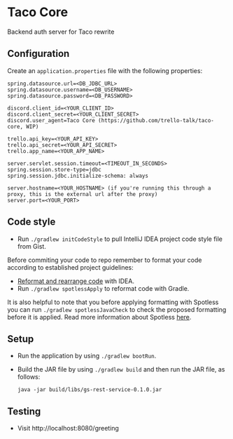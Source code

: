 # Taco Core

Backend auth server for Taco rewrite

## Configuration

Create an `application.properties` file with the following properties:
```
spring.datasource.url=<DB_JDBC_URL>
spring.datasource.username=<DB_USERNAME>
spring.datasource.password=<DB_PASSWORD>

discord.client_id=<YOUR_CLIENT_ID>
discord.client_secret=<YOUR_CLIENT_SECRET>
discord.user_agent=Taco Core (https://github.com/trello-talk/taco-core, WIP)

trello.api_key=<YOUR_API_KEY>
trello.api_secret=<YOUR_API_SECRET>
trello.app_name=<YOUR_APP_NAME>

server.servlet.session.timeout=<TIMEOUT_IN_SECONDS>
spring.session.store-type=jdbc
spring.session.jdbc.initialize-schema: always

server.hostname=<YOUR_HOSTNAME> (if you're running this through a proxy, this is the external url after the proxy)
server.port=<YOUR_PORT>
```
## Code style

- Run `./gradlew initCodeStyle` to pull IntelliJ IDEA project code style file from Gist.

Before commiting your code to repo remember to format your code according to established project guidelines:

  - [Reformat and rearrange code](https://www.jetbrains.com/help/idea/reformat-and-rearrange-code.html) with IDEA.
  - Run `./gradlew spotlessApply` to reformat code with Gradle.

It is also helpful to note that you before applying formatting with Spotless you can run `./gradlew spotlessJavaCheck` to check the proposed formatting before it is applied. Read more information about Spotless [here](https://github.com/diffplug/spotless/tree/master/plugin-gradle).

## Setup

- Run the application by using `./gradlew bootRun`.
- Build the JAR file by using `./gradlew build` and then run the JAR file, as follows:

	`java -jar build/libs/gs-rest-service-0.1.0.jar`

## Testing

- Visit http://localhost:8080/greeting
